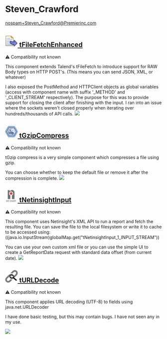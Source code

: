 # Steven_Crawford
  <nospam+Steven_Crawford@Premierinc.com>

## <a href='./components/tFileFetchEnhanced/readme.md'><img src='./components/tFileFetchEnhanced/logo.jpg' width='40' height='40'> tFileFetchEnhanced</a>
 :warning: Compatibility not known

This component extends Talend's tFileFetch to introduce support for RAW Body types on HTTP POST's.  (This means you can send JSON, XML, or whatever)

I also exposed the PostMethod and HTTPClient objects as global variables (access with component name with suffix '_METHOD' and '_CLIENT_STREAM' respectively).
The purpose for this was to provide support for closing the client after finishing with the input. I ran into an issue where the sockets weren't closed properly when iterating over hundreds/thousands of API calls.
<img src='./components/tFileFetchEnhanced/sample.jpg'>

## <a href='./components/tGzipCompress/readme.md'><img src='./components/tGzipCompress/logo.jpg' width='40' height='40'> tGzipCompress</a>
 :warning: Compatibility not known

tGzip compress is a very simple component which compresses a file using gzip.

You can choose whether to keep the default file or remove it after the compression is complete. 
<img src='./components/tGzipCompress/sample.jpg'>

## <a href='./components/tNetinsightInput/readme.md'><img src='./components/tNetinsightInput/logo.jpg' width='40' height='40'> tNetinsightInput</a>
 :warning: Compatibility not known

This component uses Netinsight's XML API to run a report and fetch the resulting file. You can save the file to the local filesystem or write it to cache to be accessed using: ((java.io.InputStream)globalMap.get("tNetinsightInput_1_INPUT_STREAM"))

You can use your own custom xml file or you can use the simple UI to create a GetReportData request with standard data offset (from current date).
<img src='./components/tNetinsightInput/sample.jpg'>

## <a href='./components/tURLDecode/readme.md'><img src='./components/tURLDecode/logo.jpg' width='40' height='40'> tURLDecode</a>
 :warning: Compatibility not known

This component applies URL decoding (UTF-8) to fields using java.net.URLDecoder

I have done basic testing, but this may contain bugs.  I have not seen any in my use.





<img src='./components/tURLDecode/sample.jpg'>
